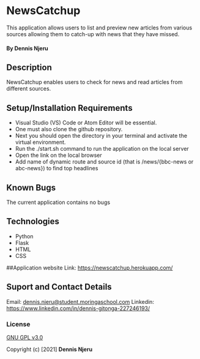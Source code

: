 # NewsCatchup
This application allows users to list and preview new articles from various sources allowing them to catch-up with news that they have missed.

#### By Dennis Njeru

## Description
NewsCatchup enables users to check for news and read articles from different sources.

## Setup/Installation Requirements
* Visual Studio (VS) Code or Atom Editor will be essential.
* One must also clone the github repository.
* Next you should open the directory in your terminal and activate the virtual environment. 
* Run the ./start.sh command to run the application on the local server
* Open the link on the local browser
* Add name of dynamic route and source id (that is /news/{bbc-news or abc-news}) to find top headlines

## Known Bugs
The current application contains no bugs

## Technologies
* Python
* Flask
* HTML
* CSS

##Application website
Link: https://newscatchup.herokuapp.com/

## Suport and Contact Details
Email: dennis.njeru@student.moringaschool.com
Linkedin: https://www.linkedin.com/in/dennis-gitonga-227246193/


### License
[GNU GPL v3.0](./LICENSE)

Copyright (c) [2021] **Dennis Njeru**
